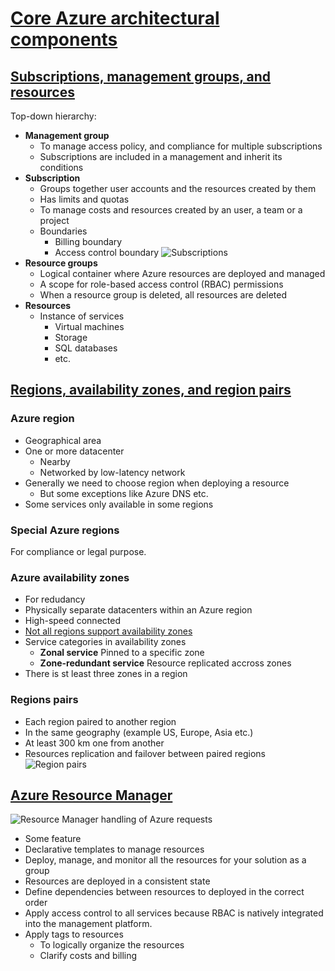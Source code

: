 # [Core Azure architectural components](https://docs.microsoft.com/en-us/learn/modules/azure-architecture-fundamentals/)

## [Subscriptions, management groups, and resources](https://docs.microsoft.com/en-us/learn/modules/azure-architecture-fundamentals/overview)
Top-down hierarchy:
* __Management group__
    * To manage access policy, and compliance for multiple subscriptions
    * Subscriptions are included in a management and inherit its conditions
* __Subscription__
    * Groups together user accounts and the resources created by them
    * Has limits and quotas
    * To manage costs and resources created by an user, a team or a project
    * Boundaries
      * Billing boundary
      * Access control boundary
      ![Subscriptions]()
* __Resource groups__
  * Logical container where Azure resources are deployed and managed
  * A scope for role-based access control (RBAC) permissions
  * When a resource group is deleted, all resources are deleted
* __Resources__
  * Instance of services
    * Virtual machines
    * Storage
    * SQL databases
    * etc.

## [Regions, availability zones, and region pairs](https://docs.microsoft.com/en-us/learn/modules/azure-architecture-fundamentals/regions-availability-zones)
### Azure region
* Geographical area
* One or more datacenter
  * Nearby
  * Networked by low-latency network
* Generally we need to choose region when deploying a resource
  * But some exceptions like Azure DNS etc.
* Some services only available in some regions

### Special Azure regions
For compliance or legal purpose.

### Azure availability zones
* For redudancy
* Physically separate datacenters within an Azure region
* High-speed connected
* [Not all regions support availability zones](https://docs.microsoft.com/en-us/azure/availability-zones/az-region)
* Service categories in availability zones
  * __Zonal service__ Pinned to a specific zone
  * __Zone-redundant service__ Resource replicated accross zones
* There is st least three zones in a region

### Regions pairs
* Each region paired to another region
* In the same geography (example US, Europe, Asia etc.)
* At least 300 km one from another
* Resources replication and failover between paired regions
![Region pairs](https://docs.microsoft.com/en-us/learn/azure-fundamentals/azure-architecture-fundamentals/media/region-pairs-d9eb9728.png)

## [Azure Resource Manager](https://docs.microsoft.com/en-us/learn/modules/azure-architecture-fundamentals/resources-resource-manager)
![Resource Manager handling of Azure requests](https://docs.microsoft.com/en-us/learn/azure-fundamentals/azure-architecture-fundamentals/media/consistent-management-layer-feef9259.png)

* Some feature
* Declarative templates to manage resources
* Deploy, manage, and monitor all the resources for your solution as a group
* Resources are deployed in a consistent state
* Define dependencies between resources to deployed in the correct order
* Apply access control to all services because RBAC is natively integrated into the management platform.
* Apply tags to resources
  * To logically organize the resources
  * Clarify costs and billing
